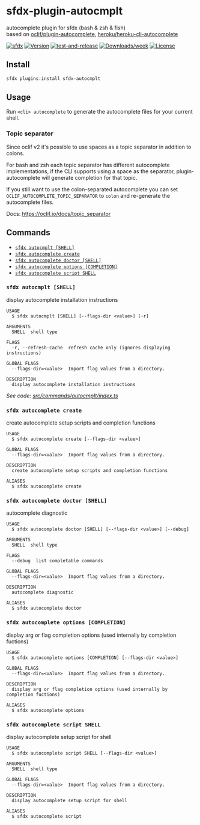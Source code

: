 # sfdx-plugin-autocmplt

autocomplete plugin for sfdx (bash & zsh & fish)  
based on [oclif/plugin-autocomplete](https://github.com/oclif/plugin-autocomplete), [heroku/heroku-cli-autocomplete](https://github.com/heroku/heroku-cli-autocomplete)

[![sfdx](https://img.shields.io/badge/cli-sfdx-brightgreen.svg)](https://developer.salesforce.com/tools/sfdxcli)
[![Version](https://img.shields.io/npm/v/sfdx-autocmplt.svg)](https://npmjs.org/package/sfdx-autocmplt)
[![test-and-release](https://github.com/jayree/sfdx-autocomplete-plugin/actions/workflows/release.yml/badge.svg)](https://github.com/jayree/sfdx-autocomplete-plugin/actions/workflows/release.yml)
[![Downloads/week](https://img.shields.io/npm/dw/sfdx-autocmplt.svg)](https://npmjs.org/package/sfdx-autocmplt)
[![License](https://img.shields.io/npm/l/sfdx-autocmplt.svg)](https://github.com/jayree/sfdx-autocomplete-plugin/blob/master/package.json)

## Install

```bash
sfdx plugins:install sfdx-autocmplt
```

## Usage

Run `<cli> autocomplete` to generate the autocomplete files for your current shell.

### Topic separator
Since oclif v2 it's possible to use spaces as a topic separator in addition to colons.

For bash and zsh each topic separator has different autocomplete implementations, if the CLI supports using a space as the separator, plugin-autocomplete will generate completion for that topic.

If you still want to use the colon-separated autocomplete you can set `OCLIF_AUTOCOMPLETE_TOPIC_SEPARATOR` to `colon` and re-generate the autocomplete files.

Docs: https://oclif.io/docs/topic_separator

## Commands
<!-- commands -->
* [`sfdx autocmplt [SHELL]`](#sfdx-autocmplt-shell)
* [`sfdx autocomplete create`](#sfdx-autocomplete-create)
* [`sfdx autocomplete doctor [SHELL]`](#sfdx-autocomplete-doctor-shell)
* [`sfdx autocomplete options [COMPLETION]`](#sfdx-autocomplete-options-completion)
* [`sfdx autocomplete script SHELL`](#sfdx-autocomplete-script-shell)

### `sfdx autocmplt [SHELL]`

display autocomplete installation instructions

```
USAGE
  $ sfdx autocmplt [SHELL] [--flags-dir <value>] [-r]

ARGUMENTS
  SHELL  shell type

FLAGS
  -r, --refresh-cache  refresh cache only (ignores displaying instructions)

GLOBAL FLAGS
  --flags-dir=<value>  Import flag values from a directory.

DESCRIPTION
  display autocomplete installation instructions
```

_See code: [src/commands/autocmplt/index.ts](https://github.com/jayree/sfdx-autocomplete-plugin/blob/v2.9.67/src/commands/autocmplt/index.ts)_

### `sfdx autocomplete create`

create autocomplete setup scripts and completion functions

```
USAGE
  $ sfdx autocomplete create [--flags-dir <value>]

GLOBAL FLAGS
  --flags-dir=<value>  Import flag values from a directory.

DESCRIPTION
  create autocomplete setup scripts and completion functions

ALIASES
  $ sfdx autocomplete create
```

### `sfdx autocomplete doctor [SHELL]`

autocomplete diagnostic

```
USAGE
  $ sfdx autocomplete doctor [SHELL] [--flags-dir <value>] [--debug]

ARGUMENTS
  SHELL  shell type

FLAGS
  --debug  list completable commands

GLOBAL FLAGS
  --flags-dir=<value>  Import flag values from a directory.

DESCRIPTION
  autocomplete diagnostic

ALIASES
  $ sfdx autocomplete doctor
```

### `sfdx autocomplete options [COMPLETION]`

display arg or flag completion options (used internally by completion fuctions)

```
USAGE
  $ sfdx autocomplete options [COMPLETION] [--flags-dir <value>]

GLOBAL FLAGS
  --flags-dir=<value>  Import flag values from a directory.

DESCRIPTION
  display arg or flag completion options (used internally by completion fuctions)

ALIASES
  $ sfdx autocomplete options
```

### `sfdx autocomplete script SHELL`

display autocomplete setup script for shell

```
USAGE
  $ sfdx autocomplete script SHELL [--flags-dir <value>]

ARGUMENTS
  SHELL  shell type

GLOBAL FLAGS
  --flags-dir=<value>  Import flag values from a directory.

DESCRIPTION
  display autocomplete setup script for shell

ALIASES
  $ sfdx autocomplete script
```
<!-- commandsstop -->
